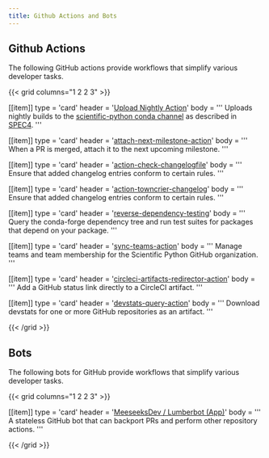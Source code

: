```yaml
---
title: Github Actions and Bots
---
```


## Github Actions

The following GitHub actions provide workflows that simplify various developer tasks.

{{< grid columns="1 2 2 3" >}}

[[item]]
type = 'card'
header = '[Upload Nightly Action](https://github.com/scientific-python/upload-nightly-action)'
body = '''
Uploads nightly builds to the [scientific-python conda channel](https://anaconda.org/scientific-python-nightly-wheels) as described in [SPEC4](https://scientific-python.org/specs/spec-0004/).
'''

[[item]]
type = 'card'
header = '[attach-next-milestone-action](https://github.com/scientific-python/attach-next-milestone-action)'
body = '''
When a PR is merged, attach it to the next upcoming milestone.
'''

[[item]]
type = 'card'
header = '[action-check-changelogfile](https://github.com/scientific-python/action-check-changelogfile)'
body = '''
Ensure that added changelog entries conform to certain rules.
'''

[[item]]
type = 'card'
header = '[action-towncrier-changelog](https://github.com/scientific-python/action-towncrier-changelog)'
body = '''
Ensure that added changelog entries conform to certain rules.
'''

[[item]]
type = 'card'
header = '[reverse-dependency-testing](https://github.com/scientific-python/reverse-dependency-testing)'
body = '''
Query the conda-forge dependency tree and run test suites for packages that depend on your package.
'''

[[item]]
type = 'card'
header = '[sync-teams-action](https://github.com/scientific-python/sync-teams-action)'
body = '''
Manage teams and team membership for the Scientific Python GitHub organization.
'''

[[item]]
type = 'card'
header = '[circleci-artifacts-redirector-action](https://github.com/scientific-python/circleci-artifacts-redirector-action)'
body = '''
Add a GitHub status link directly to a CircleCI artifact.
'''

[[item]]
type = 'card'
header = '[devstats-query-action](https://github.com/scientific-python/devstats-query--action)'
body = '''
Download devstats for one or more GitHub repositories as an artifact.
'''

{{< /grid >}}

## Bots

The following bots for GitHub provide workflows that simplify various developer tasks.

{{< grid columns="1 2 2 3" >}}

[[item]]
type = 'card'
header = '[MeeseeksDev / Lumberbot (App)](https://github.com/scientific-python/MeeseeksDev)'
body = '''
A stateless GitHub bot that can backport PRs and perform other repository actions.
'''

{{< /grid >}}
